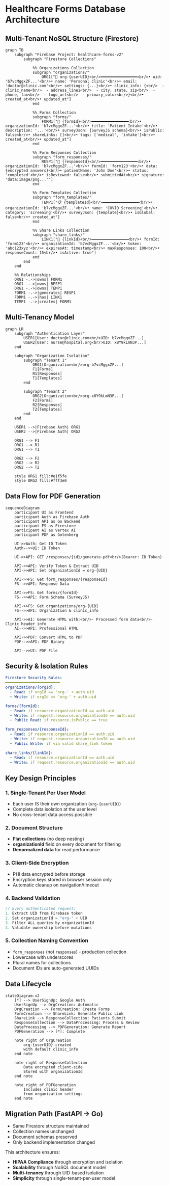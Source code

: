 # Healthcare Forms Database Architecture

## Multi-Tenant NoSQL Structure (Firestore)

```mermaid
graph TB
    subgraph "Firebase Project: healthcare-forms-v2"
        subgraph "Firestore Collections"
            
            %% Organizations Collection
            subgraph "organizations/"
                ORG1["📁 org-{userUID}<br/>━━━━━━━━━━━━━━━━<br/>• uid: 'b7vcMggxZF...'<br/>• name: 'Personal Clinic'<br/>• email: 'doctor@clinic.com'<br/>• settings: {...}<br/>• clinic_info: {<br/>  - clinic_name<br/>  - address_line1<br/>  - city, state, zip<br/>  - phone, fax<br/>  - logo_url<br/>  - primary_color<br/>}<br/>• created_at<br/>• updated_at"]
            end
            
            %% Forms Collection
            subgraph "forms/"
                FORM1["📄 {formId}<br/>━━━━━━━━━━━━━━━━<br/>• organizationId: 'b7vcMggxZF...'<br/>• title: 'Patient Intake'<br/>• description: '...'<br/>• surveyJson: {SurveyJS schema}<br/>• isPublic: false<br/>• shareLinks: []<br/>• tags: ['medical', 'intake']<br/>• created_at<br/>• updated_at"]
            end
            
            %% Form Responses Collection
            subgraph "form_responses/"
                RESP1["📝 {responseId}<br/>━━━━━━━━━━━━━━━━<br/>• organizationId: 'b7vcMggxZF...'<br/>• formId: 'form123'<br/>• data: {encrypted answers}<br/>• patientName: 'John Doe'<br/>• status: 'completed'<br/>• isReviewed: false<br/>• submittedAt<br/>• signature: 'data:image/png...'"]
            end
            
            %% Form Templates Collection
            subgraph "form_templates/"
                TEMP1["📋 {templateId}<br/>━━━━━━━━━━━━━━━━<br/>• organizationId: 'b7vcMggxZF...'<br/>• name: 'COVID Screening'<br/>• category: 'screening'<br/>• surveyJson: {template}<br/>• isGlobal: false<br/>• created_at"]
            end
            
            %% Share Links Collection
            subgraph "share_links/"
                LINK1["🔗 {linkId}<br/>━━━━━━━━━━━━━━━━<br/>• formId: 'form123'<br/>• organizationId: 'b7vcMggxZF...'<br/>• token: 'abc123xyz'<br/>• expiresAt: timestamp<br/>• maxResponses: 100<br/>• responseCount: 15<br/>• isActive: true"]
            end
        end
    end
    
    %% Relationships
    ORG1 -.->|owns| FORM1
    ORG1 -.->|owns| RESP1
    ORG1 -.->|owns| TEMP1
    FORM1 -.->|generates| RESP1
    FORM1 -.->|has| LINK1
    TEMP1 -.->|creates| FORM1
```

## Multi-Tenancy Model

```mermaid
graph LR
    subgraph "Authentication Layer"
        USER1[User: doctor@clinic.com<br/>UID: b7vcMggxZF...]
        USER2[User: nurse@hospital.org<br/>UID: x8Y9kLmN3P...]
    end
    
    subgraph "Organization Isolation"
        subgraph "Tenant 1"
            ORG1[Organization<br/>org-b7vcMggxZF...]
            F1[Forms]
            R1[Responses]
            T1[Templates]
        end
        
        subgraph "Tenant 2"
            ORG2[Organization<br/>org-x8Y9kLmN3P...]
            F2[Forms]
            R2[Responses]
            T2[Templates]
        end
    end
    
    USER1 -->|Firebase Auth| ORG1
    USER2 -->|Firebase Auth| ORG2
    
    ORG1 --> F1
    ORG1 --> R1
    ORG1 --> T1
    
    ORG2 --> F2
    ORG2 --> R2
    ORG2 --> T2
    
    style ORG1 fill:#e1f5fe
    style ORG2 fill:#fff3e0
```

## Data Flow for PDF Generation

```mermaid
sequenceDiagram
    participant UI as Frontend
    participant Auth as Firebase Auth
    participant API as Go Backend
    participant FS as Firestore
    participant AI as Vertex AI
    participant PDF as Gotenberg
    
    UI->>Auth: Get ID Token
    Auth-->>UI: ID Token
    
    UI->>API: GET /responses/{id}/generate-pdf<br/>(Bearer: ID Token)
    
    API->>API: Verify Token & Extract UID
    API->>API: Set organizationId = org-{UID}
    
    API->>FS: Get form_responses/{responseId}
    FS-->>API: Response Data
    
    API->>FS: Get forms/{formId}
    FS-->>API: Form Schema (SurveyJS)
    
    API->>FS: Get organizations/org-{UID}
    FS-->>API: Organization & clinic_info
    
    API->>AI: Generate HTML with:<br/>- Processed form data<br/>- Clinic header info
    AI-->>API: Professional HTML
    
    API->>PDF: Convert HTML to PDF
    PDF-->>API: PDF Binary
    
    API-->>UI: PDF File
```

## Security & Isolation Rules

```yaml
Firestore Security Rules:
━━━━━━━━━━━━━━━━━━━━━━━━
organizations/{orgId}:
  - Read: if orgId == 'org-' + auth.uid
  - Write: if orgId == 'org-' + auth.uid

forms/{formId}:
  - Read: if resource.organizationId == auth.uid
  - Write: if request.resource.organizationId == auth.uid
  - Public Read: if resource.isPublic == true

form_responses/{responseId}:
  - Read: if resource.organizationId == auth.uid
  - Write: if request.resource.organizationId == auth.uid
  - Public Write: if via valid share_link token

share_links/{linkId}:
  - Read: if resource.organizationId == auth.uid
  - Write: if request.resource.organizationId == auth.uid
```

## Key Design Principles

### 1. Single-Tenant Per User Model
- Each user IS their own organization (`org-{userUID}`)
- Complete data isolation at the user level
- No cross-tenant data access possible

### 2. Document Structure
- **Flat collections** (no deep nesting)
- **organizationId** field on every document for filtering
- **Denormalized data** for read performance

### 3. Client-Side Encryption
- PHI data encrypted before storage
- Encryption keys stored in browser session only
- Automatic cleanup on navigation/timeout

### 4. Backend Validation
```go
// Every authenticated request:
1. Extract UID from Firebase token
2. Set organizationId = "org-" + UID  
3. Filter ALL queries by organizationId
4. Validate ownership before mutations
```

### 5. Collection Naming Convention
- `form_responses` (not `responses`) - production collection
- Lowercase with underscores
- Plural names for collections
- Document IDs are auto-generated UUIDs

## Data Lifecycle

```mermaid
stateDiagram-v2
    [*] --> UserSignUp: Google Auth
    UserSignUp --> OrgCreation: Automatic
    OrgCreation --> FormCreation: Create Forms
    FormCreation --> ShareLink: Generate Public Link
    ShareLink --> ResponseCollection: Patients Submit
    ResponseCollection --> DataProcessing: Process & Review
    DataProcessing --> PDFGeneration: Generate Report
    PDFGeneration --> [*]: Complete
    
    note right of OrgCreation
        org-{userUID} created
        with default clinic_info
    end note
    
    note right of ResponseCollection
        Data encrypted client-side
        Stored with organizationId
    end note
    
    note right of PDFGeneration
        Includes clinic header
        from organization settings
    end note
```

## Migration Path (FastAPI → Go)
- Same Firestore structure maintained
- Collection names unchanged
- Document schemas preserved
- Only backend implementation changed

This architecture ensures:
- **HIPAA Compliance** through encryption and isolation
- **Scalability** through NoSQL document model
- **Multi-tenancy** through UID-based isolation
- **Simplicity** through single-tenant-per-user model